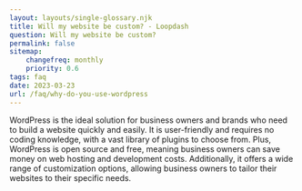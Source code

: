 ```yaml
---
layout: layouts/single-glossary.njk
title: Will my website be custom? - Loopdash
question: Will my website be custom?
permalink: false
sitemap:
	changefreq: monthly
	priority: 0.6
tags: faq
date: 2023-03-23
url: /faq/why-do-you-use-wordpress
---
```


<p class="font-41">WordPress is the ideal solution for business owners and brands who need to build a website quickly and easily. It is user-friendly and requires no coding knowledge, with a vast library of plugins to choose from. Plus, WordPress is open source and free, meaning business owners can save money on web hosting and development costs. Additionally, it offers a wide range of customization options, allowing business owners to tailor their websites to their specific needs. </p>


